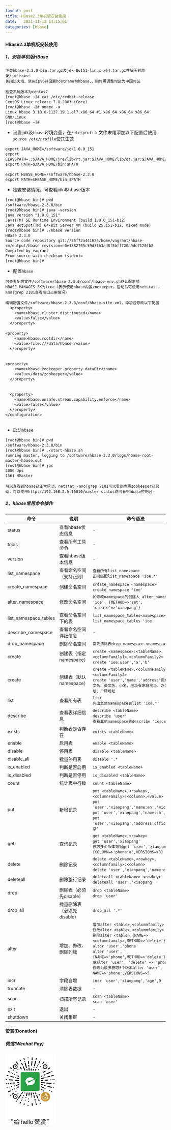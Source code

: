 ```yaml
---
layout: post
title: HBase2.3单机版安装使用
date:   2021-11-12 14:15:01
categories: [hbase]
---
```

#### HBase2.3单机版安装使用
##### 1、安装单机版HBase
```
下载hbase-2.3.0-bin.tar.gz及jdk-8u151-linux-x64.tar.gz并解压到目录/software
关闭防火墙、禁用ipv6并设置hostname为hbase，，同时需调整时区为中国时区

检查系统版本为centos7
[root@hbase ~]# cat /etc/redhat-release 
CentOS Linux release 7.8.2003 (Core)
[root@hbase ~]# uname -a
Linux hbase 3.10.0-1127.19.1.el7.x86_64 #1 x86_64 x86_64 x86_64 GNU/Linux
[root@hbase ~]# 
```

* 设置`jdk`及`hbase`环境变量，在`/etc/profile`文件末尾添加以下配置后使用`source /etc/profile`使其生效

```
export JAVA_HOME=/software/jdk1.8.0_151
export CLASSPATH=.:$JAVA_HOME/jre/lib/rt.jar:$JAVA_HOME/lib/dt.jar:$JAVA_HOME/lib/tools.jar
export PATH=$JAVA_HOME/bin:$PATH

export HBASE_HOME=/software/hbase-2.3.0
export PATH=$HBASE_HOME/bin:$PATH

```
* 检查安装情况，可查看jdk与hbase版本

```
[root@hbase bin]# pwd
/software/hbase-2.3.0/bin
[root@hbase bin]# java -version
java version "1.8.0_151"
Java(TM) SE Runtime Environment (build 1.8.0_151-b12)
Java HotSpot(TM) 64-Bit Server VM (build 25.151-b12, mixed mode)
[root@hbase bin]# ./hbase version
HBase 2.3.0
Source code repository git://35f72a441626/home/vagrant/hbase-rm/output/hbase revision=e0e1382705c59d3fb3ad8f5bff720a9dc7120fb8
Compiled by vagrant
From source with checksum (stdin)=
[root@hbase bin]# 
```

* 配置`hbase`

```
可查看配置文件/software/hbase-2.3.0/conf/hbase-env.sh默认配置项HBASE_MANAGES_ZK为true（表示使用hbase内置zookeeper，启动后可使用netstat -ano|grep 2181查看端口占用情况）

编辑配置文件/software/hbase-2.3.0/conf/hbase-site.xml，添加或修改以下配置 
  <property>
    <name>hbase.cluster.distributed</name>
    <value>false</value>
  </property>

<property>
    <name>hbase.rootdir</name>
    <value>file:///data/hbase</value>
  </property>


<property>
    <name>hbase.zookeeper.property.dataDir</name>
    <value>/data/zookeeper</value>
  </property>


  <property>
    <name>hbase.unsafe.stream.capability.enforce</name>
    <value>false</value>
  </property>
</configuration>
  
```
* 启动`hbase`

```
[root@hbase bin]# pwd
/software/hbase-2.3.0/bin
[root@hbase bin]# ./start-hbase.sh 
running master, logging to /software/hbase-2.3.0/logs/hbase-root-master-hbase.out
[root@hbase bin]# jps
2000 Jps
1561 HMaster

可以查看到hbase已正常启动，netstat -ano|grep 2181可以看到内置zookeeper已启动，可以使用http://192.168.2.5:16010/master-status访问看到hbase控制台

```

 
##### 2、hbase常用命令操作

命令|说明|命令语法
-|-|-
status|查看hbase状态信息|-
tools|查看所有工具命令|-
version|查看hbase版本信息|-
list_namespace|查看命名空间（支持正则）|`查看所有list_namespace`<br>`正则匹配list_namespace 'ioe.*'`
create_namespace|创建命名空间|`create_namespace <namespace>`<br>`create_namespace 'ioe'`
alter_namespace|修改命名空间|`如修改namespace的创建人 alter_namespace 'ioe', {METHOD=>'set', 'create'=>'xiaopang'}`
list_namespace_tables|查看命名空间下的表|`list_namespace_tables<namespace>`<br>`list_namespace_tables 'ioe'`
describe_namespace|查看命名空间详细信息|-
drop_namespace|删除命名空间|`需先清除表drop_namespace <namespace>`
create|创建表（指定namespace）|`create <namespace>:<tableName>,<columnFamily1>,<columnFamily2> `<br>`create 'ioe:user','a','b' `
create|创建表（默认namespace）|`create <tableName>,<columnFamily1>,<columnFamily2>`<br> `create 'user','name','address'用户有中文名、英文名、小名，地址有家庭地址、办公地址、户籍地址`
list|查看所有表|`list`<br>`列出其他namespace表list 'ioe.*'`
describe|查看表详细信息|`describe <tableName>`<br> `describe 'user'`<br>`查看其他namespace表describe 'ioe:user'`
exists|判断表是否存在|`exists <tableName>`
enable|启用表|`enable <tableName>`
disable|停用表|`disable <tableName>`
disable_all|批量停用表|`disable '.*`
is_enabled|判断是否启用|`is_enabled <tableName>`
is_disabled|判断是否停用|`is_disabled <tableName>`
count|统计表中行数|`count <tableName>`
put|新增记录|`put <tableName>,<rowkey>,<columnFamily>:<column>,<value>` <br>`put 'user','xiaopang','name:en','michael'` <br>`put 'user','xiaopang','name:ch','胖子'`<br>`put 'user','xiaopang','address:office','北京'`
get|查询记录|`get <tableName>,<rowkey>` <br>`get 'user','xiaopang'`<br>`获取多个版本数据get 'user','xiaopang',{COLUMN=>'phone:a',VERSIONS=>3}`
delete|删除记录|`delete <tableName>,<rowkey>,<columnfamily>:<column>` <br>`delete 'user','xiaopang','name:ch'`
deleteall|删除整行记录|`deleteall <tableName> <rowkey>` <br>`deleteall 'user','xiaopang'`
drop|删除表（必须先disable）|`drop <tableName>`<br>`drop 'user'`
drop_all|批量删除表（必须先disable）|`drop_all '.*'`
alter|增加、修改、删除列簇|`增加alter <table>,<columnfamily>`<br>`修改alter <table>,<columnfamily>`<br>`删除alter <table>,{NAME=><columnfamily>,METHOD=>'delete'}`<br>`alter 'user','phone'`<br>`alter 'user',{NAME=>'phone',METHOD=>'delete'}`<br>`或alter 'user', 'delete' => 'phone'`<br>`修改为最多获取5个版本alter 'user', NAME=>'phone',VERSIONS=>5`
incr|字段自增|`incr 'user','xiaopang','age',9`
truncate|清除表数据|-
scan|扫描所有记录|`scan <tableName>` <br>`scan 'user'`
exit|退出| -
shutdown|关闭集群|-
 

#### 赞赏(Donation)


##### 微信(Wechat Pay)

![donation-wechatpay](/assets/img/donate-wechatpay.png)

